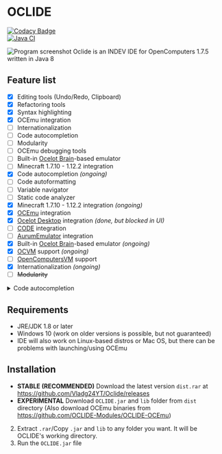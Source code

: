 # OCLIDE
[![Codacy Badge](https://app.codacy.com/project/badge/Grade/d0ace57bc0a349529c699733b8dc3e9e)](https://www.codacy.com/gh/Vladg24YT/Oclide/dashboard?utm_source=github.com&amp;utm_medium=referral&amp;utm_content=Vladg24YT/Oclide&amp;utm_campaign=Badge_Grade)  
[![Java CI](https://github.com/Vladg24YT/OCLIDE/actions/workflows/ant.yml/badge.svg?branch=oclide-rc1)](https://github.com/Vladg24YT/OCLIDE/actions/workflows/ant.yml)  

![Program screenshot](https://raw.githubusercontent.com/Vladg24YT/Oclide/gh-pages/images/screenshots/OCLIDE_screenshot.png) 
Oclide is an INDEV IDE for OpenComputers 1.7.5 written in Java 8

## Feature list
- [x] Editing tools (Undo/Redo, Clipboard)
- [x] Refactoring tools
- [x] Syntax highlighting
- [x] OCEmu integration
- [ ] Internationalization
- [ ] Code autocompletion
- [ ] Modularity
- [ ] OCEmu debugging tools
- [ ] Built-in [Ocelot Brain](https://gitlab.com/cc-ru/ocelot/ocelot-brain)-based emulator
- [ ] Minecraft 1.7.10 - 1.12.2 integration
- [x] Code autocompletion *(ongoing)*
- [ ] Code autoformatting
- [ ] Variable navigator
- [ ] Static code analyzer
- [x] Minecraft 1.7.10 - 1.12.2 integration *(ongoing)*
- [x] [OCEmu](https://github.com/zenith391/OCEmu) integration
- [x] [Ocelot Desktop](https://gitlab.com/cc-ru/ocelot/ocelot-desktop/) integration *(done, but blocked in UI)*
- [ ] [CODE](https://github.com/Avevad/code) integration
- [ ] [AurumEmulator](https://github.com/Zabqer/AurumEmulator) integration
- [x] Built-in [Ocelot Brain](https://gitlab.com/cc-ru/ocelot/ocelot-brain)-based emulator *(ongoing)*
- [x] [OCVM](https://github.com/payonel/ocvm) support *(ongoing)*
- [ ] [OpenComputersVM](https://github.com/FrostyPenguin/OpenComputersVM) support
- [x] Internationalization *(ongoing)*
- [ ] <s>Modularity</s>

<details>
  <summary>Code autocompletion</summary>  
  
- [x] Default Lua 5.2 + 5.3 functions
  - [x] `bit32`
  - [x] `coroutine`
  - [x] `debug`
  - [ ] `io`
  - [ ] `math`
  - [ ] `os`
  - [ ] `package`
  - [ ] `string`
  - [ ] `table`
- [ ] `buffer`
- [ ] `colors`
- [ ] `component`
  - [ ] `component.printer3d`
  - [ ] `component.abstract_bus`
  - [ ] `component.access_point`
  - [ ] `component.chunkloader`
  - [ ] `component.computer`
  - [ ] `component.crafting`
  - [ ] `component.data`
  - [ ] `component.database`
  - [ ] `component.debug`
  - [ ] `component.drone`
  - [ ] `component.drive`
  - [ ] `component.eeprom`
  - [ ] `component.experience`
  - [ ] `component.filesystem`
  - [ ] `component.generator`
  - [ ] `component.geolyzer`
  - [ ] `component.gpu`
  - [ ] `component.hologram`
  - [ ] `component.internet`
  - [ ] `component.inventory_controller`
  - [ ] `component.leash`
  - [ ] `component.microcontroller`
  - [ ] `component.modem`
  - [ ] `component.motion_sensor`
  - [ ] `component.navigation`
  - [ ] `component.net_splitter`
  - [ ] `component.piston`
  - [ ] `component.redstone`
  - [ ] `component.robot`
  - [ ] `component.screen`
  - [ ] `component.sign`
  - [ ] `component.tank_controller`
  - [ ] `component.tractor_beam`
  - [ ] `component.transposer`
  - [ ] `component.tunnel`
  - [ ] `component.world_sensor`
- [ ] `computer`
- [ ] `event`
- [ ] `uuid`
- [ ] `filesystem`
- [ ] `internet`
- [ ] `keyboard`
- [ ] `note`
- [ ] `process`
- [ ] `rc`
- [ ] `robot`
- [ ] `serialization`
- [ ] `shell`
- [ ] `sides`
- [ ] `term`
- [ ] `text`
- [ ] `thread`
- [ ] `transforms`
- [ ] `unicode`
</details>

## Requirements
- JRE/JDK 1.8 or later
- Windows 10 (work on older versions is possible, but not guaranteed)
- IDE will also work on Linux-based distros or Mac OS, but there can be problems with launching/using OCEmu

## Installation
- **STABLE (RECOMMENDED)** Download the latest version `dist.rar` at https://github.com/Vladg24YT/Oclide/releases  
- **EXPERIMENTAL** Download `OCLIDE.jar` and `lib` folder from `dist` directory (Also download OCEmu binaries from https://github.com/OCLIDE-Modules/OCLIDE-OCEmu) 
2. Extract `.rar`/Copy `.jar` and `lib` to any folder you want. It will be OCLIDE's working directory.
3. Run the `OCLIDE.jar` file

